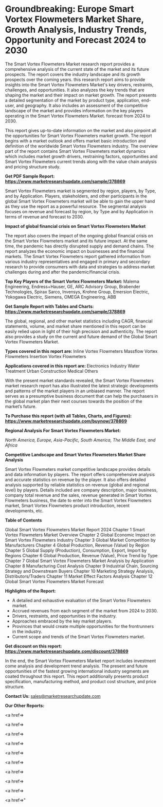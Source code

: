 # Groundbreaking: Europe Smart Vortex Flowmeters Market Share, Growth Analysis, Industry Trends, Opportunity and Forecast 2024 to 2030

The Smart Vortex Flowmeters Market research report provides a comprehensive analysis of the current state of the market and its future prospects. The report covers the industry landscape and its growth prospects over the coming years. this research report aims to provide insights into the Smart Vortex Flowmeters Market's key drivers, restraints, challenges, and opportunities. It also analyzes the key trends that are shaping the market and their impact on market growth. The report presents a detailed segmentation of the market by product type, application, end-user, and geography. It also includes an assessment of the competitive landscape of the market and provides information on the key players operating in the Smart Vortex Flowmeters Market. forecast from 2024 to 2030.

This report gives up-to-date information on the market and also pinpoint all the opportunities for Smart Vortex Flowmeters market growth. The report begins with a market outlook and offers market basic introduction and definition of the worldwide Smart Vortex Flowmeters industry. The overview part of the report contains Smart Vortex Flowmeters market dynamics which includes market growth drivers, restraining factors, opportunities and Smart Vortex Flowmeters current trends along with the value chain analysis and pricing structure study.

<strong><b>Get PDF Sample Report: <a href=https://www.marketresearchupdate.com/sample/378869>https://www.marketresearchupdate.com/sample/378869</a></b></strong>

Smart Vortex Flowmeters market is segmented by region, players, by Type, and by Application. Players, stakeholders, and other participants in the global Smart Vortex Flowmeters market will be able to gain the upper hand as they use the report as a powerful resource. The segmental analysis focuses on revenue and forecast by region, by Type and by Application in terms of revenue and forecast to 2030.

<strong><b>Impact of global financial crisis on Smart Vortex Flowmeters Market</b></strong>

The report also covers the impact of the ongoing global financial crisis on the Smart Vortex Flowmeters market and its future impact. At the same time, the pandemic has directly disrupted supply and demand chains. The report analyzes the economic impact on businesses and the financial markets. The Smart Vortex Flowmeters report gathered information from various industry representatives and engaged in primary and secondary research to provide consumers with data and strategies to address market challenges during and after the pandemic/financial crisis.

<strong><b>Top Key Players of the Smart Vortex Flowmeters Market:
</b></strong>Malema Engineering, Endress+Hauser, GE, ARC Advisory Group, Brabender Technologies, Spirax Sarco, Invensys, Krohne Group, Emersion Electric, Yokogawa Electric, Siemens, OMEGA Engineering, ABB<strong><b>
</b></strong>

<strong><b>Get Sample Report with Tables and Charts: <a href=https://www.marketresearchupdate.com/sample/378869>https://www.marketresearchupdate.com/sample/378869</a></b></strong>

The global, regional, and other market statistics including CAGR, financial statements, volume, and market share mentioned in this report can be easily relied upon in light of their high precision and authenticity. The report also provides a study on the current and future demand of the Global Smart Vortex Flowmeters Market.

<strong><b>Types covered in this report are:
</b></strong>Inline Vortex Flowmeters
Massflow Vortex Flowmeters
Insertion Vortex Flowmeters<strong><b>
</b></strong>

<strong><b>Applications covered in this report are:
</b></strong>Electronics Industry
Water Treatment
Urban Construction
Medical
Others<strong><b>
</b></strong>

With the present market standards revealed, the Smart Vortex Flowmeters market research report has also illustrated the latest strategic developments and patterns of the market players in an unbiased manner. The report serves as a presumptive business document that can help the purchasers in the global market plan their next courses towards the position of the market’s future.

<strong><b>To Purchase this report (with all Tables, Charts, and Figures): <a href=https://www.marketresearchupdate.com/buynow/378869>https://www.marketresearchupdate.com/buynow/378869</a></b></strong>

<strong><b>Regional Analysis For Smart Vortex Flowmeters Market:</b></strong>

<em><i>North America, Europe, Asia-Pacific, South America, The Middle East, and Africa</i></em>

<strong><b>Competitive Landscape and Smart Vortex Flowmeters Market Share Analysis</b></strong>

Smart Vortex Flowmeters market competitive landscape provides details and data information by players. The report offers comprehensive analysis and accurate statistics on revenue by the player. It also offers detailed analysis supported by reliable statistics on revenue (global and regional level) by players. Details included are company description, major business, company total revenue and the sales, revenue generated in Smart Vortex Flowmeters business, the date to enter into the Smart Vortex Flowmeters market, Smart Vortex Flowmeters product introduction, recent developments, etc.

<strong><b>Table of Contents</b></strong>

Global Smart Vortex Flowmeters Market Report 2024
Chapter 1 Smart Vortex Flowmeters Market Overview
Chapter 2 Global Economic Impact on Smart Vortex Flowmeters Industry
Chapter 3 Global Market Competition by Manufacturers
Chapter 4 Global Production, Revenue (Value) by Region
Chapter 5 Global Supply (Production), Consumption, Export, Import by Regions
Chapter 6 Global Production, Revenue (Value), Price Trend by Type
Chapter 7 Global Smart Vortex Flowmeters Market Analysis by Application
Chapter 8 Manufacturing Cost Analysis
Chapter 9 Industrial Chain, Sourcing Strategy and Downstream Buyers
Chapter 10 Marketing Strategy Analysis, Distributors/Traders
Chapter 11 Market Effect Factors Analysis
Chapter 12 Global Smart Vortex Flowmeters Market Forecast

<strong><b>Highlights of the Report:</b></strong>

- A detailed and exhaustive evaluation of the Smart Vortex Flowmeters market.
- Accrued revenues from each segment of the market from 2024 to 2030.
- Drivers, restraints, and opportunities in the industry.
- Approaches embraced by the key market players.
- Provinces that would create multiple opportunities for the frontrunners in the industry.
- Current scope and trends of the Smart Vortex Flowmeters market.

<strong><b>Get discount on this report: <a href=https://www.marketresearchupdate.com/discount/378869>https://www.marketresearchupdate.com/discount/378869</a></b></strong>

In the end, the Smart Vortex Flowmeters Market report includes investment come analysis and development trend analysis. The present and future opportunities of the fastest growing international industry segments are coated throughout this report. This report additionally presents product specification, manufacturing method, and product cost structure, and price structure.

<strong><b>Contact Us:
</b></strong>sales@marketresearchupdate.com

<strong>Our Other Reports:</strong>

<a href=></a>

<a href=></a>

<a href=></a>

<a href=></a>

<a href=></a>

<a href=></a>

<a href=></a>

<a href=></a>

<a href=></a>

<a href=></a>"
